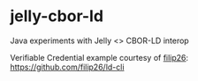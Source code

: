 # jelly-cbor-ld
Java experiments with Jelly &lt;> CBOR-LD interop

Verifiable Credential example courtesy of [filip26](https://github.com/filip26/): https://github.com/filip26/ld-cli
